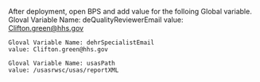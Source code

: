 After deployment, open BPS and add value for the folloing Global variable.
	Gloval Variable Name: deQualityReviewerEmail
	value: Clifton.green@hhs.gov
	
	Gloval Variable Name: dehrSpecialistEmail
	value: Clifton.green@hhs.gov
	
	Gloval Variable Name: usasPath
	value: /usasrwsc/usas/reportXML


